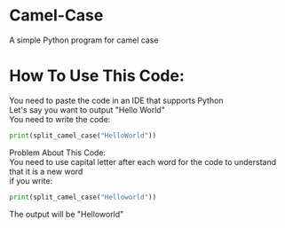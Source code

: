 # Camel-Case  
A simple Python program for camel case  

# How To Use This Code:  
You need to paste the code in an IDE that supports Python  
Let's say you want to output "Hello World"  
You need to write the code:  
```python
print(split_camel_case("HelloWorld"))
```

Problem About This Code:  
You need to use capital letter after each word for the code to understand that it is a new word  
if you write:  
```python
print(split_camel_case("Helloworld"))
```
The output will be "Helloworld" 
